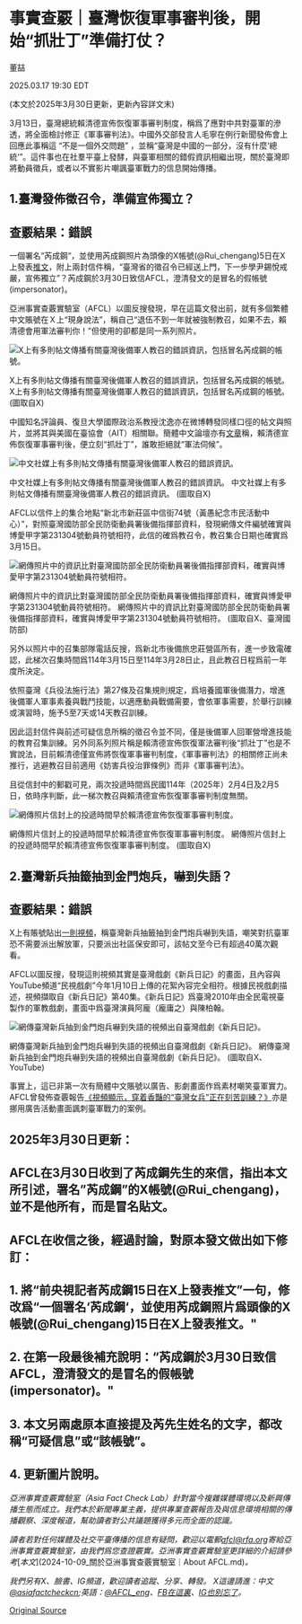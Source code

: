 # 事實查覈｜臺灣恢復軍事審判後，開始“抓壯丁”準備打仗？

董喆

2025.03.17 19:30 EDT

(本文於2025年3月30日更新，更新內容詳文末)

3月13日，臺灣總統賴清德宣佈恢復軍事審判制度，稱爲了應對中共對臺軍的滲透，將全面檢討修正《軍事審判法》。中國外交部發言人毛寧在例行新聞發佈會上回應此事稱這 “不是一個外交問題” ，並稱“臺灣是中國的一部分，沒有什麼‘總統‘”。這件事也在社羣平臺上發酵，與臺軍相關的錯假資訊相繼出現，關於臺灣即將動員徵兵，或者以不實影片嘲諷臺軍戰力的信息開始傳播。

## 1.臺灣發佈徵召令，準備宣佈獨立？

## 查覈結果：錯誤

一個署名“芮成鋼“，並使用芮成鋼照片為頭像的X帳號(@Rui\_chengang)5日在X上發表[推文](https://archive.ph/H4Ne6)，附上兩封信件稱，“臺灣省的徵召令已經送上門，下一步學尹錫悅戒嚴，宣佈獨立”？芮成鋼於3月30日致信AFCL，澄清發文的是冒名的假帳號(impersonator)。

亞洲事實查覈實驗室（AFCL）以圖反搜發現，早在這篇文發出前，就有多個繁體中文賬號在Ｘ上“現身說法”，稱自己“退伍不到一年就被強制教召，如果不去，賴清德會用軍法審判你！”但使用的卻都是同一系列照片。

![X上有多則帖文傳播有關臺灣後備軍人教召的錯誤資訊，包括冒名芮成鋼的帳號。](images/QVCBBZENKZCO7FWP2RMPV3AK7I.jpg)

X上有多則帖文傳播有關臺灣後備軍人教召的錯誤資訊，包括冒名芮成鋼的帳號。 X上有多則帖文傳播有關臺灣後備軍人教召的錯誤資訊，包括冒名芮成鋼的帳號。 (圖取自X)

中國知名評論員、復旦大學國際政治系教授沈逸亦在微博轉發同樣口徑的帖文與照片，並將其與美國在臺協會（AIT）相關聯。簡體中文論壇亦有[文章](https://archive.ph/inlK8)稱，賴清德宣佈恢復軍事審判後，便立刻“抓壯丁”，誰敢拒絕就“軍法伺候”。

![中文社媒上有多則帖文傳播有關臺灣後備軍人教召的錯誤資訊。](images/NM5FEZ5K4BCD5LWYM4AWXCBSY4.jpg)

中文社媒上有多則帖文傳播有關臺灣後備軍人教召的錯誤資訊。 中文社媒上有多則帖文傳播有關臺灣後備軍人教召的錯誤資訊。 (圖取自X)

AFCL以信件上的集合地點“新北市新莊區中信街74號（黃愚紀念市民活動中心）”，對照臺灣國防部全民防衛動員署後備指揮部資料，發現網傳文件編號確實與博愛甲字第231304號動員符號相符，此信的確爲教召令，教召集合日期也確實爲3月15日。

![網傳照片中的資訊比對臺灣國防部全民防衛動員署後備指揮部資料，確實與博愛甲字第231304號動員符號相符。](images/FZK7WPMJYZDTNCF5UWPZ5QK2IE.jpg)

網傳照片中的資訊比對臺灣國防部全民防衛動員署後備指揮部資料，確實與博愛甲字第231304號動員符號相符。 網傳照片中的資訊比對臺灣國防部全民防衛動員署後備指揮部資料，確實與博愛甲字第231304號動員符號相符。 (圖取自X、臺灣國防部)

另外以照片中的召集部隊電話反搜，爲新北市後備旅忠莊營區所有，進一步致電確認，此梯次召集時間爲114年3月15日至114年3月28日止，且此教召日程爲前一年度所決定。

依照臺灣《兵役法施行法》第27條及召集規則規定，爲培養國軍後備潛力，增進後備軍人軍事素養與戰鬥技能，以適應動員戰備需要，會依軍事需要，於舉行訓練或演習時，施予5至7天或14天教召訓練。

因此這封信件與前述可疑信息所稱的徵召令並不同，僅是後備軍人回軍營增進技能的教育召集訓練。另外同系列照片稱是賴清德宣佈恢復軍法審判後“抓壯丁”也是不實說法，目前賴清德僅宣佈將恢復軍事審判制度，《軍事審判法》的相關修正尚未推行，逃避教召目前適用《妨害兵役治罪條例》而非《軍事審判法》。

且從信封中的郵戳可見，兩次投遞時間爲民國114年（2025年）2月4日及2月5日，依時序判斷，此一梯次教召與賴清德宣佈恢復軍事審判制度無關。

![網傳照片信封上的投遞時間早於賴清德宣佈恢復軍事審判制度。](images/IUNFXYHBVRALTEZFMXERXSEMA4.jpg)

網傳照片信封上的投遞時間早於賴清德宣佈恢復軍事審判制度。 網傳照片信封上的投遞時間早於賴清德宣佈恢復軍事審判制度。 (圖取自X)

## 2.臺灣新兵抽籤抽到金門炮兵，嚇到失語？

## 查覈結果：錯誤

X上有賬號貼出[一則視頻](https://archive.ph/jt7Qr)，稱臺灣新兵抽籤抽到金門炮兵嚇到失語，嘲笑對抗臺軍恐不需要派出解放軍，只要派出社區保安即可，該帖文至今已有超過40萬次觀看。

AFCL以圖反搜，發現這則視頻其實是臺灣戲劇《新兵日記》的畫面，且內容與YouTube頻道“民視戲劇”今年1月10日上傳的花絮內容完全相符。根據民視戲劇描述，視頻擷取自《新兵日記》第40集。《新兵日記》爲臺灣2010年由全民電視臺製作的軍教戲劇，畫面中爲臺灣演員阿龐（龐庸之）與陳柏翰。

![網傳臺灣新兵抽到金門炮兵嚇到失語的視頻出自臺灣戲劇《新兵日記》。](images/GVJWS4U26RAWPGB3NWOGKXN5O4.jpg)

網傳臺灣新兵抽到金門炮兵嚇到失語的視頻出自臺灣戲劇《新兵日記》。 網傳臺灣新兵抽到金門炮兵嚇到失語的視頻出自臺灣戲劇《新兵日記》。 (圖取自X、YouTube)

事實上，這已非第一次有簡體中文賬號以廣告、影劇畫面作爲素材嘲笑臺軍實力。AFCL曾發佈查覈報告[《視頻顯示，穿着香豔的“臺灣女兵”正在刻苦訓練？》](2025-03-06_事實查覈｜視頻顯示，穿着香豔的“臺灣女兵”正在刻苦訓練？.md)亦是挪用廣告活動畫面諷刺臺軍戰力的案例。

## 2025年3月30日更新：

## AFCL在3月30日收到了芮成鋼先生的來信，指出本文所引述，署名”芮成鋼”的X帳號(@Rui\_chengang)，並不是他所有，而是冒名貼文。

## AFCL在收信之後，經過討論，對原本發文做出如下修訂：

## 1. 將“前央視記者芮成鋼15日在X上發表推文”一句，修改爲“一個署名‘芮成鋼‘，並使用芮成鋼照片爲頭像的X帳號(@Rui\_chengang)15日在X上發表推文。"

## 2. 在第一段最後補充說明：“芮成鋼於3月30日致信AFCL，澄清發文的是冒名的假帳號(impersonator)。"

## 3. 本文另兩處原本直接提及芮先生姓名的文字，都改稱“可疑信息”或“該帳號”。

## 4. 更新圖片說明。

*亞洲事實查覈實驗室（Asia Fact Check Lab）針對當今複雜媒體環境以及新興傳播生態而成立。我們本於新聞專業主義，提供專業查覈報告及與信息環境相關的傳播觀察、深度報道，幫助讀者對公共議題獲得多元而全面的認識。*

*讀者若對任何媒體及社交平臺傳播的信息有疑問，歡迎以電郵*[*afcl@rfa.org*](mailto:afcl@rfa.org)*寄給亞洲事實查覈實驗室，由我們爲您查證覈實。亞洲事實查覈實驗室更詳細的介紹請參考*[*本文*](2024-10-09_關於亞洲事實查覈實驗室｜About AFCL.md)*。*

*我們另有X、臉書、IG頻道，歡迎讀者追蹤、分享、轉發。 X這邊請進：中文*[*@asiafactcheckcn*](https://twitter.com/asiafactcheckcn)*;英語：*[*@AFCL\_eng*](https://twitter.com/AFCL_eng)*、*[*FB在這裏*](https://www.facebook.com/asiafactchecklabcn)*、*[*IG也別忘了*](https://www.instagram.com/asiafactchecklab/)*。*



[Original Source](https://www.rfa.org/mandarin/shishi-hecha/2025/03/17/fact-check-taiwan-forced-conscription/)